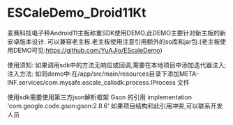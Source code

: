 # ESCaleDemo_Droid11Kt
麦赛科技电子秤Android11主板称重SDK使用DEMO.此DEMO主要针对新主板的新安卓版本设计.
可以兼容老主板.老主板使用注意引用额外的so库和jar包.(老主板使用DEMO可见:https://github.com/YuAJio/EScaleDemo)

使用须知:
如果调用sdk中的方法无响应或回调,需要在本地项目中添加迭代器注入;
注入方法:
如同demo中:在/app/src/main/resources目录下添加META-INF.services/com.mysafe.escale_calisdk.process.IProcess 文件

使用sdk需要使用第三方json解析框架 Gson 的引用
 implementation 'com.google.code.gson:gson:2.8.6'
如果项目结构和此引用冲突,可以联系开发人员
